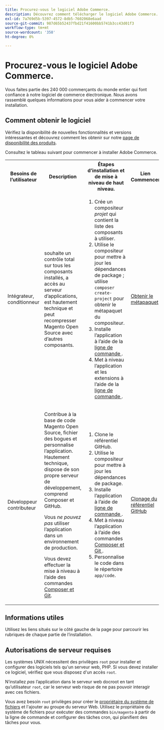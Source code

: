 ```yaml
---
title: Procurez-vous le logiciel Adobe Commerce.
description: Découvrez comment télécharger le logiciel Adobe Commerce.
exl-id: 7a769d5b-5397-4572-8db5-7602068e6aad
source-git-commit: 987d65b52437fbd21f41600bb5741b3cc43d01f3
workflow-type: tm+mt
source-wordcount: '358'
ht-degree: 0%

---
```


# Procurez-vous le logiciel Adobe Commerce.

Vous faites partie des 240 000 commerçants du monde entier qui font confiance à notre logiciel de commerce électronique. Nous avons rassemblé quelques informations pour vous aider à commencer votre installation.

## Comment obtenir le logiciel

Vérifiez la disponibilité de nouvelles fonctionnalités et versions intéressantes et découvrez comment les obtenir sur notre [page de disponibilité des produits](https://experienceleague.adobe.com/fr/docs/commerce-operations/release/product-availability).

Consultez le tableau suivant pour commencer à installer Adobe Commerce.

<table>
    <tbody>
        <tr>
            <th>Besoins de l’utilisateur</th>
            <th>Description</th>
            <th>Étapes d’installation et de mise à niveau de haut niveau.</th>
            <th>Lien Commencer</th>
        </tr>
    <tr>
        <td><p>Intégrateur, conditionneur</p></td>
        <td><p>souhaite un contrôle total sur tous les composants installés, a accès au serveur d’applications, est hautement technique et peut recompresser Magento Open Source avec d’autres composants.</p>
        </td>
        <td><ol><li>Crée un compositeur <em>projet</em> qui contient la liste des composants à utiliser.</li>
            <li>Utilise le compositeur pour mettre à jour les dépendances de package ; utilise <code>composer create-project</code> pour obtenir le métapaquet du compositeur.</li>
            <li>Installe l’application à l’aide de la <a href="../advanced.md"> ligne de commande </a>.</li>
        <li>Met à niveau l’application et les extensions à l’aide de la <a href="../../upgrade/implementation/perform-upgrade.md"> ligne de commande </a>.</li></ol></td>
        <td><p><a href="../composer.md">Obtenir le métapaquet</a></p></td>
    </tr>
    <tr>
        <td><p>Développeur contributeur</p></td>
        <td><p>Contribue à la base de code Magento Open Source, fichier des bogues et personnalise l’application. Hautement technique, dispose de son propre serveur de développement, comprend Composer et GitHub.</p>
            <p>Vous <em>ne pouvez pas</em> utiliser l’application dans un environnement de production.</p>
      <p>Vous devez effectuer la mise à niveau à l’aide des commandes <a href="../../upgrade/developer/git-installs.md">Composer et Git</a>.</p></td>
        <td><ol><li>Clone le référentiel GitHub.</li>
            <li>Utilise le compositeur pour mettre à jour les dépendances de package.</li>
            <li>Installe l’application à l’aide de <a href="../advanced.md"> ligne de commande </a>.</li>
            <li>Met à niveau l’application à l’aide des commandes <a href="../../upgrade/developer/git-installs.md"> Composer et Git </a>.</li>
            <li>Personnalise le code dans le répertoire <code>app/code</code>.</li></ol></td>
        <td><p><a href="https://developer.adobe.com/commerce/contributor/guides/install/clone-repository/">Clonage du référentiel GitHub</a></p></td>
    </tr>
    </tbody>
</table>

## Informations utiles

Utilisez les liens situés sur le côté gauche de la page pour parcourir les rubriques de chaque partie de l’installation.

## Autorisations de serveur requises

Les systèmes UNIX nécessitent des privilèges `root` pour installer et configurer des logiciels tels qu&#39;un serveur web, PHP. Si vous devez installer ce logiciel, vérifiez que vous disposez d&#39;un accès `root`.

N’installez *pas* l’application dans le serveur web docroot en tant qu’utilisateur `root`, car le serveur web risque de ne pas pouvoir interagir avec ces fichiers.

Vous avez besoin `root` privilèges pour créer le [propriétaire du système de fichiers](file-system/overview.md) et l&#39;ajouter au groupe du serveur Web. Utilisez le propriétaire du système de fichiers pour exécuter des commandes `bin/magento` à partir de la ligne de commande et configurer des tâches cron, qui planifient des tâches pour vous.
